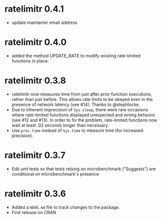 # ratelimitr 0.4.1

* update maintainer email address

# ratelimitr 0.4.0

* added the method UPDATE_RATE to modify existing rate-limited functions in place. 

# ratelimitr 0.3.8

* ratelimitr now measures time from just after prior function executions, rather than just before. This allows rate limits to be obeyed even in the presence of network latency (see #14). Thanks to @stephlocke.
* Due to inherent imprecision of `Sys.sleep`, there were rare occasions where rate-limited functions displayed unexpected and wrong behavior (see #12 and #13). In order to fix the problem, rate-limited functions now wait at least .02 seconds longer than necessary.
* Use `proc.time` instead of `Sys.time` to measure time (for increased precision).

# ratelimitr 0.3.7

* Edit unit tests so that tests relying on microbenchmark ("Suggests") are conditional on microbenchmark's presence

# ratelimitr 0.3.6

* Added a `NEWS.md` file to track changes to the package.
* First release on CRAN

